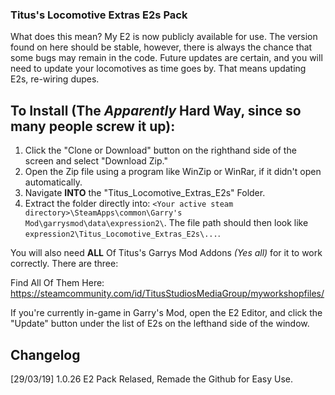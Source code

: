 ### Titus's Locomotive Extras E2s Pack

What does this mean?
My E2 is now publicly available for use. The version found on here should be stable, however, there is always the chance that some bugs may remain in the code. Future updates are certain, and you will need to update your locomotives as time goes by. That means updating E2s, re-wiring dupes.

## To Install (The *Apparently* Hard Way, since so many people screw it up):

1. Click the "Clone or Download" button on the righthand side of the screen and select "Download Zip."
2. Open the Zip file using a program like WinZip or WinRar, if it didn't open automatically.
3. Navigate __INTO__ the "Titus_Locomotive_Extras_E2s" Folder.
4. Extract the folder directly into: `<Your active steam directory>\SteamApps\common\Garry's Mod\garrysmod\data\expression2\`.
The file path should then look like `expression2\Titus_Locomotive_Extras_E2s\...`.

You will also need **ALL** Of Titus's Garrys Mod Addons *(Yes all)* for it to work correctly. There are three:

Find All Of Them Here: https://steamcommunity.com/id/TitusStudiosMediaGroup/myworkshopfiles/

If you're currently in-game in Garry's Mod, open the E2 Editor, and click the "Update" button under the list of E2s on the lefthand side of the window.

## Changelog

[29/03/19] 1.0.26 E2 Pack Relased, Remade the Github for Easy Use.
